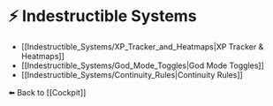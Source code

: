 # ⚡ Indestructible Systems

- [[Indestructible_Systems/XP_Tracker_and_Heatmaps|XP Tracker & Heatmaps]]
- [[Indestructible_Systems/God_Mode_Toggles|God Mode Toggles]]
- [[Indestructible_Systems/Continuity_Rules|Continuity Rules]]

⬅️ Back to [[Cockpit]]
